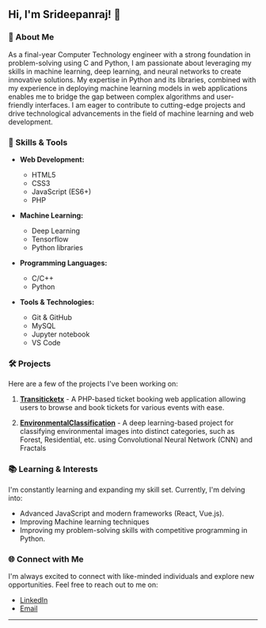 ## Hi, I'm Srideepanraj! 👋

### 🚀 About Me

As a final-year Computer Technology engineer with a strong foundation in problem-solving using C and Python, I am passionate about leveraging my skills in machine learning, deep learning, and neural networks to create innovative solutions. My expertise in Python and its libraries, combined with my experience in deploying machine learning models in web applications enables me to bridge the gap between complex algorithms and user-friendly interfaces. I am eager to contribute to cutting-edge projects and drive technological advancements in the field of machine learning and web development.

### 🔧 Skills & Tools

- **Web Development:** 
  - HTML5
  - CSS3
  - JavaScript (ES6+)
  - PHP

- **Machine Learning:**
  - Deep Learning
  - Tensorflow
  - Python libraries

- **Programming Languages:**
  - C/C++
  - Python

- **Tools & Technologies:**
  - Git & GitHub
  - MySQL
  - Jupyter notebook
  - VS Code

### 🛠️ Projects

Here are a few of the projects I've been working on:

1. **[Transiticketx](https://github.com/ssrideepanraj/transiticketx)** - A PHP-based ticket booking web application allowing users to browse and book tickets for various events with ease.

2. **[EnvironmentalClassification](https://github.com/ssrideepanraj/env_class_DL)** - A deep learning-based project for classifying environmental images into distinct categories, such as Forest, Residential, etc. using Convolutional Neural Network (CNN) and Fractals


### 📚 Learning & Interests

I'm constantly learning and expanding my skill set. Currently, I'm delving into:
- Advanced JavaScript and modern frameworks (React, Vue.js).
- Improving Machine learning techniques
- Improving my problem-solving skills with competitive programming in Python.

### 🌐 Connect with Me

I'm always excited to connect with like-minded individuals and explore new opportunities. Feel free to reach out to me on:

- [LinkedIn](http://www.linkedin.com/in/srideepanraj)
- [Email](ssrideepanraj@gmail.com)


---

